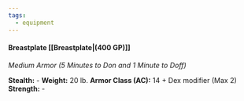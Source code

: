 ```yaml
---
tags:
  - equipment
---
```

#### Breastplate [[Breastplate|(400 GP)]]
*Medium Armor (5 Minutes to Don and 1 Minute to Doff)*

**Stealth:** - **Weight:** 20 lb.
**Armor Class (AC):** 14 + Dex modifier (Max 2)
**Strength:** -